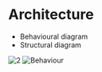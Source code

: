 # Architecture
- Behavioural diagram
- Structural  diagram

![2](https://user-images.githubusercontent.com/102032303/161304974-31158609-67ec-4156-a4a9-431a428ee51b.png)
![Behaviour](https://user-images.githubusercontent.com/102032303/161304986-1f0e7ce1-d7f1-4e34-9dfe-2ebb51ef6186.png)

